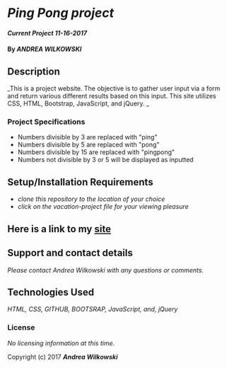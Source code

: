 # _Ping Pong project_

#### _Current Project 11-16-2017_

#### By _**ANDREA WILKOWSKI**_

## Description

_This is a project website.  The objective is to gather user input via a form and return various different results based on this input. This site utilizes CSS, HTML, Bootstrap, JavaScript, and jQuery. _

### Project Specifications

* Numbers divisible by 3 are replaced with "ping"
* Numbers divisible by 5 are replaced with "pong"
* Numbers divisible by 15 are replaced with "pingpong"
* Numbers not divisible by 3 or 5 will be displayed as inputted

## Setup/Installation Requirements

* _clone this repository to the location of your choice_
* _click on the vacation-project file for your viewing pleasure_

## Here is a link to my [site](https://andreawilkowski.github.io/vacation-project/)
## Support and contact details

_Please contact Andrea Wilkowski with any questions or comments._

## Technologies Used

_HTML, CSS, GITHUB, BOOTSRAP, JavaScript, and, jQuery_

### License

*No licensing information at this time.*

Copyright (c) 2017 **_Andrea Wilkowski_**
